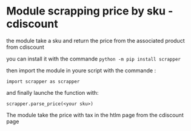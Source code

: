 # Module scrapping price by sku - cdiscount

the module take a sku and return the price from the associated product from cdiscount

you can install it with the commande ```python -m pip install scrapper```

then import the module in youre script with the commande :

```import scrapper as scrapper```

and finally launche the function with:

```scrapper.parse_price(<your sku>)```


The module take the price with tax in the htlm page from the cdiscount page
